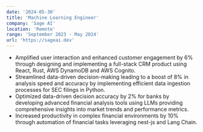 ```yaml
---
date: '2024-05-30'
title: 'Machine Learning Engineer'
company: 'Sage AI'
location: 'Remote'
range: 'September 2023 - May 2024'
url: 'https://sageai.dev'
---
```


- Amplified user interaction and enhanced customer engagement by 6% through designing and implementing a full-stack CRM product using React, Rust, AWS DynamoDB and AWS Cognito.
- Streamlined data-driven decision-making leading to a boost of 8% in analysis speed and accuracy by implementing efficient data ingestion processes for SEC filings in Python.
- Optimized data-driven decision accuracy by 2\% for banks by developing advanced financial analysis tools using LLMs providing comprehensive insights into market trends and performance metrics.
- Increased productivity in complex financial environments by 10\% through automation of financial tasks leveraging nest-js and Lang Chain.

